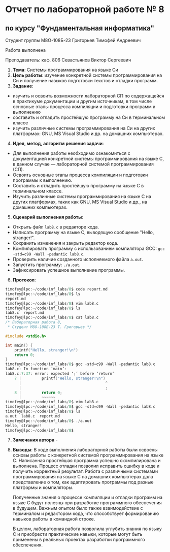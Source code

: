 # Отчет по лабораторной работе № 8
## по курсу "Фундаментальная информатика"

Студент группы М8О-108Б-23 Григорьев Тимофей Андреевич

Работа выполнена 

Преподаватель: каф. 806 Севастьянов Виктор Сергеевич

1. **Тема**: Системы программирования на языке Си
2. **Цель работы**: изучение конкретной системы программирования на Си и получение навыков подготовки текстов и отладки программ.
3. **Задание**:
- изучить и освоить возможности лабораторной СП по содержащейся в практикуме документации и другим источникам, в том числе основные этапы процесса компиляции и подготовки программ к выполнению
- составить и отладить простейшую программу на Си в терминальном классе
- изучить различные системы программирования на Си на других платформах: GNU, MS Visual Studio и др. на домашних компьютерах.
4. **Идея, метод, алгоритм решения задачи**: 
*   Для выполнения работы необходимо ознакомиться с документацией конкретной системы программирования на языке C, в данном случае — лабораторной системой программирования (СП).
*   Освоить основные этапы процесса компиляции и подготовки программы к выполнению.
*   Составить и отладить простейшую программу на языке C в терминальном классе.
*   Изучить различные системы программирования на языке C на других платформах, таких как GNU, MS Visual Studio и др., на домашних компьютерах.
5. **Сценарий выполнения работы**:
*   Открыть файл `lab8.c` в редакторе кода.
*   Написать программу на языке C, выводящую сообщение "Hello, stranger!".
*   Сохранить изменения и закрыть редактор кода.
*   Компилировать программу с использованием компилятора GCC: `gcc -std=c99 -Wall -pedantic lab8.c`.
*   Проверить наличие созданного исполняемого файла `a.out`.
*   Запустить программу: `./a.out`.
*   Зафиксировать успешное выполнение программы.

6. **Протокол**: 
```c
timofey@lpc:~/code/inf_labs/8$ code report.md
timofey@lpc:~/code/inf_labs/8$ ls
report.md
timofey@lpc:~/code/inf_labs/8$ vim lab8.c
timofey@lpc:~/code/inf_labs/8$ ls
lab8.c  report.md
timofey@lpc:~/code/inf_labs/8$ cat lab8.c 
/* Лабораторная работа 8, 
 * Студент М8О-108Б-23 Т. Григорьев */

#include <stdio.h>

int main() {
	printf("Hello, stranger!\n")
	return 0;
}
timofey@lpc:~/code/inf_labs/8$ gcc -std=c99 -Wall -pedantic lab8.c
lab8.c: In function ‘main’:
lab8.c:7:37: error: expected ‘;’ before ‘return’
    7 |         printf("Hello, stranger!\n")
      |                                     ^
      |                                     ;
    8 |         return 0;
      |         ~~~~~~                       
timofey@lpc:~/code/inf_labs/8$ vim lab8.c
timofey@lpc:~/code/inf_labs/8$ gcc -std=c99 -Wall -pedantic lab8.c
timofey@lpc:~/code/inf_labs/8$ ls
a.out  lab8.c  report.md
timofey@lpc:~/code/inf_labs/8$ ./a.out
Hello, stranger!
timofey@lpc:~/code/inf_labs/8$ 
```
7. **Замечания автора** -
8. **Выводы**: 
    В ходе выполнения лабораторной работы были освоены основы работы с конкретной системой программирования на языке C. Написанная простейшая программа успешно скомпилирована и выполнена. Процесс отладки позволил исправить ошибку в коде и получить корректный результат.
    Работа с различными системами программирования на языке C на домашних компьютерах дала представление о том, как адаптировать программы под разные платформы и компиляторы.

    Полученные знания о процессе компиляции и отладки программ на языке C будут полезны при разработке программного обеспечения в будущем. Важным опытом было также взаимодействие с терминалом и редактором кода, что способствует формированию навыков работы в командной строке.

    В целом, лабораторная работа позволила углубить знания по языку C и приобрести практические навыки, которые могут быть применены в реальных проектах разработки программного обеспечения.